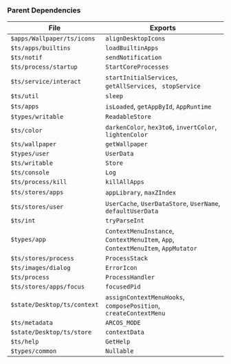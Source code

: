 ### Parent Dependencies

| File | Exports |
| ---- | ------- |
| `$apps/Wallpaper/ts/icons` | `alignDesktopIcons` |
| `$ts/apps/builtins` | `loadBuiltinApps` |
| `$ts/notif` | `sendNotification` |
| `$ts/process/startup` | `StartCoreProcesses` |
| `$ts/service/interact` | `startInitialServices`, `getAllServices`, ` stopService` |
| `$ts/util` | `sleep` |
| `$ts/apps` | `isLoaded`, `getAppById`, `AppRuntime` |
| `$types/writable` | `ReadableStore` |
| `$ts/color` | `darkenColor`, `hex3to6`, `invertColor`, `lightenColor` |
| `$ts/wallpaper` | `getWallpaper` |
| `$types/user` | `UserData` |
| `$ts/writable` | `Store` |
| `$ts/console` | `Log` |
| `$ts/process/kill` | `killAllApps` |
| `$ts/stores/apps` | `appLibrary`, `maxZIndex` |
| `$ts/stores/user` | `UserCache`, `UserDataStore`, `UserName`, `defaultUserData` |
| `$ts/int` | `tryParseInt` |
| `$types/app` | `ContextMenuInstance`, `ContextMenuItem`, `App`, ` ContextMenuItem`, `AppMutator` |
| `$ts/stores/process` | `ProcessStack` |
| `$ts/images/dialog` | `ErrorIcon` |
| `$ts/process` | `ProcessHandler` |
| `$ts/stores/apps/focus` | `focusedPid` |
| `$state/Desktop/ts/context` | `assignContextMenuHooks`, `composePosition`, `createContextMenu` |
| `$ts/metadata` | `ARCOS_MODE` |
| `$state/Desktop/ts/store` | `contextData` |
| `$ts/help` | `GetHelp` |
| `$types/common` | `Nullable` |
